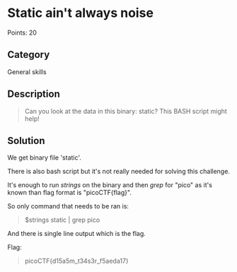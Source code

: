 # Static ain't always noise

Points: 20

## Category

General skills

## Description
>Can you look at the data in this binary: static? This BASH script might help!

## Solution
We get binary file 'static'.

There is also bash script but it's not really needed for solving this challenge.

It's enough to run *strings* on the binary and then *grep* for "pico" as it's known than flag format is "picoCTF{flag}".

So only command that needs to be ran is:
>$strings static | grep pico

And there is single line output which is the flag.

Flag:
>picoCTF{d15a5m_t34s3r_f5aeda17}